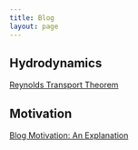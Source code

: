 ```yaml
---
title: Blog
layout: page
---
```


## Hydrodynamics

 <a href="https://www.notion.so/Reynolds-Transport-Theorem-15c549a852504b3ba78c31b1dd6957ee">Reynolds Transport Theorem</a>

## Motivation

 <a href="https://www.notion.so/2020-10-27-quals-354c7427eaf94c4592d1ffca779f8ebf">Blog Motivation: An Explanation</a>



